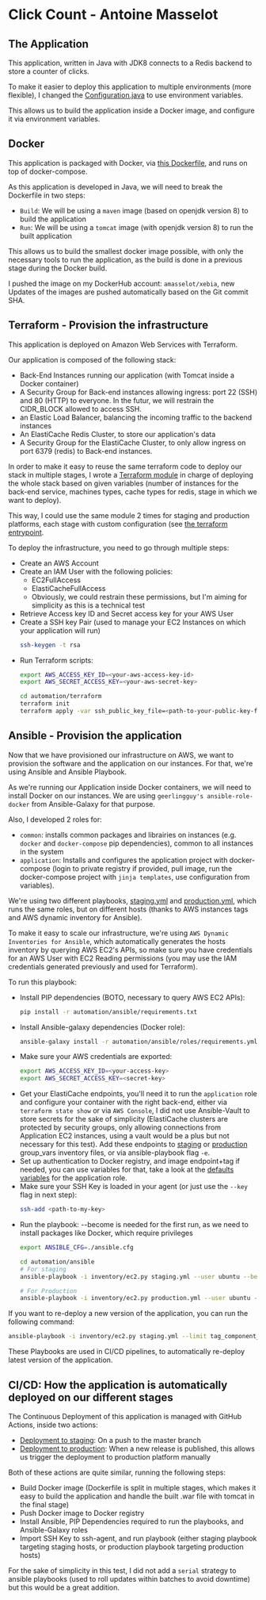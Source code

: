# Click Count - Antoine Masselot

## The Application

This application, written in Java with JDK8 connects to a Redis backend to store a counter of clicks.

To make it easier to deploy this application to multiple environments (more flexible), I changed the [Configuration.java](./src//main/java/fr/xebia/clickcount/Configuration.java) to use environment variables.

This allows us to build the application inside a Docker image, and configure it via environment variables.

## Docker

This application is packaged with Docker, via [this Dockerfile](./Dockerfile), and runs on top of docker-compose.

As this application is developed in Java, we will need to break the Dockerfile in two steps:
- `Build`: We will be using a `maven` image (based on openjdk version 8) to build the application
- `Run`: We will be using a `tomcat` image (with openjdk version 8) to run the built application

This allows us to build the smallest docker image possible, with only the necessary tools to run the application, as the build is done in a previous stage during the Docker build.

I pushed the image on my DockerHub account: `amasselot/xebia`, new Updates of the images are pushed automatically based on the Git commit SHA.

## Terraform - Provision the infrastructure

This application is deployed on Amazon Web Services with Terraform.

Our application is composed of the following stack:
- Back-End Instances running our application (with Tomcat inside a Docker container)
- A Security Group for Back-end instances allowing ingress: port 22 (SSH) and 80 (HTTP) to everyone. In the futur, we will restrain the CIDR_BLOCK allowed to access SSH.
- an Elastic Load Balancer, balancing the incoming traffic to the backend instances
- An ElastiCache Redis Cluster, to store our application's data
- A Security Group for the ElastiCache Cluster, to only allow ingress on port 6379 (redis) to Back-end instances.

In order to make it easy to reuse the same terraform code to deploy our stack in multiple stages, I wrote a [Terraform module](./automatoin/terraform/application) in charge of deploying the whole stack based on given variables (number of instances for the back-end service, machines types, cache types for redis, stage in which we want to deploy).

This way, I could use the same module 2 times for staging and production platforms, each stage with custom configuration (see [the terraform entrypoint](./automation/terraform/main.tf).

To deploy the infrastructure, you need to go through multiple steps:
- Create an AWS Account
- Create an IAM User with the following policies:
  - EC2FullAccess
  - ElastiCacheFullAccess 
  - Obviously, we could restrain these permissions, but I'm aiming for simplicity as this is a technical test
- Retrieve Access key ID and Secret access key for your AWS User
- Create a SSH key Pair (used to manage your EC2 Instances on which your application will run)
  ```bash
  ssh-keygen -t rsa
  ```
- Run Terraform scripts:
  ```bash
  export AWS_ACCESS_KEY_ID=<your-aws-access-key-id>
  export AWS_SECRET_ACCESS_KEY=<your-aws-secret-key>
  
  cd automation/terraform
  terraform init
  terraform apply -var ssh_public_key_file=<path-to-your-public-key-file>
  ```

## Ansible - Provision the application

Now that we have provisioned our infrastructure on AWS, we want to provision the software and the application on our instances. For that, we're using Ansible and Ansible Playbook.

As we're running our Application inside Docker containers, we will need to install Docker on our instances. We are using `geerlingguy's ansible-role-docker` from Ansible-Galaxy for that purpose.

Also, I developed 2 roles for:
- `common`: installs common packages and librairies on instances (e.g. `docker` and `docker-compose` pip dependencies), common to all instances in the system
- `application`: Installs and configures the application project with docker-compose (login to private registry if provided, pull image, run the docker-compose project with `jinja templates`, use configuration from variables).

We're using two different playbooks, [staging.yml](./automation/ansible/staging.yml) and [production.yml](./automation/ansible/production.yml), which runs the same roles, but on different hosts (thanks to AWS instances tags and AWS dynamic inventory for Ansible).

To make it easy to scale our infrastructure, we're using `AWS Dynamic Inventories for Ansible`, which automatically generates the hosts inventory by querying AWS EC2's APIs, so make sure you have credentials for an AWS User with EC2 Reading permissions (you may use the IAM credentials generated previously and used for Terraform).

To run this playbook:
- Install PIP dependencies (BOTO, necessary to query AWS EC2 APIs):
  ```bash
  pip install -r automation/ansible/requirements.txt
  ```
- Install Ansible-galaxy dependencies (Docker role):
  ```bash
  ansible-galaxy install -r automation/ansible/roles/requirements.yml --roles-path automation/ansible/.imported-roles
  ```
- Make sure your AWS credentials are exported:
  ```bash
  export AWS_ACCESS_KEY_ID=<your-access-key>
  export AWS_SECRET_ACCESS_KEY=<secret-key>
  ```
- Get your ElastiCache endpoints, you'll need it to run the `application` role and configure your container with the right back-end, either via `terraform state show` or via `AWS Console`, I did not use Ansible-Vault to store secrets for the sake of simplicity (ElastiCache clusters are protected by security groups, only allowing connections from Application EC2 instances, using a vault would be a plus but not necessary for this test). Add these endpoints to [staging](./automation/ansible/inventory/group_vars/tag_stage_staging.yml) or [production](./automation/ansible/inventory/group_vars/tag_stage_production.yml) group_vars inventory files, or via ansible-playbook flag `-e`.
- Set up authentication to Docker registry, and image endpoint+tag if needed, you can use variables for that, take a look at the [defaults variables](./automation/ansible/roles/application/defaults/main.yml) for the application role.
- Make sure your SSH Key is loaded in your agent (or just use the `--key` flag in next step):
  ```bash
  ssh-add <path-to-my-key>
  ```
- Run the playbook: --become is needed for the first run, as we need to install packages like Docker, which require privileges
  ```bash
  export ANSIBLE_CFG=./ansible.cfg

  cd automation/ansible
  # For staging
  ansible-playbook -i inventory/ec2.py staging.yml --user ubuntu --become

  # For Production
  ansible-playbook -i inventory/ec2.py production.yml --user ubuntu --become
  ```

If you want to re-deploy a new version of the application, you can run the following command:
```bash
ansible-playbook -i inventory/ec2.py staging.yml --limit tag_component_application --tags application_deploy --user ubuntu -e application_docker_image=your-image -e application_docker_tag=your-tag
```

These Playbooks are used in CI/CD pipelines, to automatically re-deploy latest version of the application.

## CI/CD: How the application is automatically deployed on our different stages

The Continuous Deployment of this application is managed with GitHub Actions, inside two actions:
- [Deployment to staging](./.github/workflows/deploy-staging.yml): On a push to the master branch
- [Deployment to production](./.github/workflows/deploy-production.yml): When a new release is published, this allows us trigger the deployment to production platform manually 

Both of these actions are quite similar, running the following steps:
- Build Docker image (Dockerfile is split in multiple stages, which makes it easy to build the application and handle the built .war file with tomcat in the final stage)
- Push Docker image to Docker registry
- Install Ansible, PIP Dependencies required to run the playbooks, and Ansible-Galaxy roles
- Import SSH Key to ssh-agent, and run playbook (either staging playbook targeting staging hosts, or production playbook targeting production hosts)

For the sake of simplicity in this test, I did not add a `serial` strategy to ansible playbooks (used to roll updates within batches to avoid downtime) but this would be a great addition.
